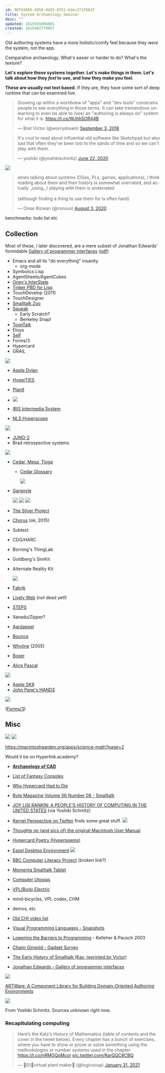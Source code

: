 ```yaml
---
id: 90f43805-4858-4d25-8f51-6dec373f6b2f
title: System Archaeology Seminar
desc: ""
updated: 1615591066601
created: 1615482779857
---
```


Old authoring systems have a more holistic/comfy feel because they _were_ the system, not the app.

Comparative archaeology. What's easier or harder to do? What's the texture?

**Let's explore these systems together. Let's make things in them. Let's talk about how they _feel_ to use, and how they make you feel.**

**These are usually not text based.** If they are, they have some sort of deep runtime that can be examined live.

<blockquote class="twitter-tweet"><p lang="en" dir="ltr">Growing up within a worldview of &quot;apps&quot; and &quot;dev tools&quot; constrains people to see everything in those terms. It can take tremendous unlearning to even be able to /see/ an &quot;authoring is always on&quot; system for what it is. <a href="https://t.co/WJhh5OR44B">https://t.co/WJhh5OR44B</a></p>&mdash; Bret Victor (@worrydream) <a href="https://twitter.com/worrydream/status/1036667880778223617?ref_src=twsrc%5Etfw">September 3, 2018</a></blockquote> <script async src="https://platform.twitter.com/widgets.js" charset="utf-8"></script>

<blockquote class="twitter-tweet"><p lang="en" dir="ltr">It&#39;s cool to read about influential old software like Sketchpad but also sad that often they&#39;ve been lost to the sands of time and so we can&#39;t play with them.</p>&mdash; yoshiki (@yoshikischmitz) <a href="https://twitter.com/yoshikischmitz/status/1274957057884450818?ref_src=twsrc%5Etfw">June 22, 2020</a></blockquote> <script async src="https://platform.twitter.com/widgets.js" charset="utf-8"></script>

![](assets/images/2021-02-01-16-30-24.png)

<blockquote class="twitter-tweet"><p lang="en" dir="ltr">when talking about systems (OSes, PLs, games, applications), I think reading about them and their history is somewhat overrated, and actually _using_ / playing with them is underrated<br><br>(although finding a thing to use them for is often hard)</p>&mdash; Omar Rizwan (@rsnous) <a href="https://twitter.com/rsnous/status/1290203117649162240?ref_src=twsrc%5Etfw">August 3, 2020</a></blockquote> <script async src="https://platform.twitter.com/widgets.js" charset="utf-8"></script>

benchmarks: todo list etc

## Collection

Most of these, I later discovered, are a mere subset of Jonathan Edwards' formidable [Gallery of programmer interfaces](https://docs.google.com/presentation/d/1MD-CgzODFWzdpnYXr8bEgysfDmb8PDV6iCAjH5JIvaI/edit) ([pdf](../assets/programmer-interfaces.pdf))

- Emacs and all its "do everything" insanity
  - org-mode
- Symbolics Lisp
- AgentSheets/AgentCubes
- [Oney's InterState](https://joelbrandt.com/publications/oney_uist2014_interstate.pdf)
- [Tinker PBD for Lisp](https://web.media.mit.edu/~lieber/Lieberary/Tinker/Tinker.html)
- TouchDevelop (2011)
- TouchDesigner
- [Smalltalk Zoo](https://smalltalkzoo.thechm.org/)
- [Squeak](https://squeak.js.org/)
  - Early Scratch?
  - Berkeley Snap!
- [ToonTalk](http://www.toontalk.com/)
- Etoys
- [Self](https://selflanguage.org/)
- Forms/3
- Hypercard
- GRAIL

![](assets/images/2021-02-01-16-06-06.png)

- [Apple Dylan](https://opendylan.org/history/apple-dylan/screenshots/)

- [HyperTIES](http://www.cs.umd.edu/hcil/hyperties/)

- [Plan9](https://merveilles.town/@neauoire/104717468496151278)

- ![](assets/images/2021-02-01-16-38-33.png)

- [IRIS Intermedia System](https://vimeo.com/channels/190946/20662680)

- [NLS Hyperscope](http://codinginparadise.org/ebooks/html/blog/hyperscope_screencast.html)

![](assets/images/2021-02-01-17-18-54.png)

- [JUNO-2](http://citeseerx.ist.psu.edu/viewdoc/summary?doi=10.1.1.37.7482)
- Brad retrospective systems

![](assets/images/2021-02-01-17-22-16.png)

- [Cedar, Mesa, Tioga](https://www.youtube.com/watch?v=z_dt7NG38V4)

  - [Cedar Glossary](http://www.bitsavers.org/pdf/xerox/parc/cedar/Cedar_7.0/02_A_Glossary_of_Terms_Subsystems_Directories_and_Files_May1987.pdf)

    ![](assets/images/2021-02-01-17-25-29.png)

- [Gargoyle](https://www.youtube.com/watch?v=f0KqT3J67Vw)

  ![](assets/images/2021-02-01-17-31-36.png)
  ![](assets/images/2021-02-01-17-31-52.png)
  ![](assets/images/2021-02-01-17-32-34.png)

- [The Silver Project](https://www.cs.cmu.edu/afs/cs.cmu.edu/project/silver/www/publications.html)

- [Chorus](http://www.chorus-home.org/) (ok, 2015)

- Subtext

- CDG/HARC

- Borning's ThingLab

- Goldberg's SimKit

- Alternate Reality Kit

  ![](assets/images/2021-02-01-17-06-42.png)

- [Fabrik](http://sp.cmc.msu.ru/courses/smalltalk/fabrik/Fabrik.html)

- [Lively Web](https://lively-web.org/) (not dead yet!)

- [STEPS](http://www.vpri.org/pdf/tr2012001_steps.pdf)

- Xanadu/Zipper?

- [Aardappel](http://strlen.com/aardappel-language/)

- [Bounce](https://donhopkins.medium.com/bounce-stuff-8310551a96e3)

- [Whyline](https://www.cs.cmu.edu/~NatProg/whyline.html) (2005)

- [Boxer](https://web.media.mit.edu/~mres/papers/boxer.pdf)

- [Alice Pascal](https://www.templetons.com/brad/alice.html)

![](assets/images/2021-02-11-22-56-46.png)

- [Apple SK8](http://old.macintosh.garden/manuals/SK8_0.9_User_Guide.pdf)
- [John Pane's HANDS](https://john.pane.net/research.html)

![](assets/images/2021-02-01-15-55-02.png)

([Forms/3](https://pdfs.semanticscholar.org/a074/a04c61f097ee9ad13f9061aee95d1dd0c01f.pdf))

## Misc

![](assets/images/2021-02-01-16-34-51.png)
![](assets/images/2021-02-01-16-34-59.png)

<https://macintoshgarden.org/apps/science-math?page=2>

Would it be on Hyperlink.academy?

- [**Archaeology of CAD**](http://dcardo.com/projects/archaeology_of_cad/index.html)

- [List of Fantasy Consoles](https://paladin-t.github.io/fantasy/index)

- [Why Hypercard Had to Die](http://www.loper-os.org/?p=568)

- [Byte Magazine Volume 06 Number 08 - Smalltalk](https://archive.org/details/byte-magazine-1981-08)

- [JOY LISI RANKIN: A PEOPLE'S HISTORY OF COMPUTING IN THE UNITED STATES](https://youtu.be/eEU9cwSzaBM?t=1895) (via Yoshiki Schmitz)

- [Kernel Perspective on Twitter](https://twitter.com/unix_byte) finds some great stuff.
  ![](assets/images/2021-02-01-16-37-13.png)

- [Thoughts on (and pics of) the original Macintosh User Manual](https://www.peterme.com/2007/08/27/thoughts-on-and-pics-of-the-original-macintosh-user-manual/)

- [Hypercard Poetry (Hyperpoems)](https://twitter.com/mkirschenbaum/status/1301898638994571266?s=19)

- [Eazel Desktop Environment](https://web.archive.org/web/20000510014027/http://www.eazel.com:80/)
  ![](assets/images/2021-02-01-16-44-01.png)

- [BBC Computer Literacy Project](https://clp.bbcrewind.co.uk/) (broken link?)

- [Momenta Smalltalk Tablet](http://kamranelahian.com/project/momenta/)

- [Computer Utopias](http://chrisnovello.com/teaching/risd/computer-utopias/)

- [VPL/Body Electric](http://www.jaronlanier.com/vpl.html)

- mind-bicycles, VPL codex, CHM

- demos, etc

- [Old CHI video list](http://www.cs.umd.edu/hcil/chivideoslist/index.shtml)

- [Visual Programming Languages - Snapshots](http://blog.interfacevision.com/design/design-visual-progarmming-languages-snapshots/)

- [Lowering the Barriers to Programming](https://www.cs.cmu.edu/~caitlin/papers/NoviceProgSurvey.pdf) - Kelleher & Pausch 2003

- [Chaim Gingold - Gadget Survey](<http://chaim.io/download/Gingold%20(2017)%20Gadget%20(1)%20Survey.pdf>)

- [The Early History of Smalltalk (Kay, reprinted by Victor)](http://worrydream.com/EarlyHistoryOfSmalltalk/)

- [Jonathan Edwards - Gallery of programmer interfaces](https://docs.google.com/presentation/d/e/2PACX-1vSPuf3eQ2tlCtXAif4gEWQQU-xK8EzhiH3SIfuD7vWy7eP4NN0-KRejbec_m-GF6-f_D95OOFyyoolx/pub?start=false&loop=false&delayms=3000&slide=id.g1da0625f1b_0_56)

![](assets/images/2021-02-01-17-51-15.png)

[ARTWare: A Component Library for Building Domain-Oriented Authoring Environments](http://citeseerx.ist.psu.edu/viewdoc/download?doi=10.1.1.445.7604&rep=rep1&type=pdf)

![](assets/images/2021-02-01-16-56-40.png)

From Yoshiki Schmitz. Sources unknown right now.

### Recapitulating computing

<blockquote class="twitter-tweet"><p lang="en" dir="ltr">Here’s the Katz’s History of Mathematics (table of contents and the cover in the tweet below). Every chapter has a bunch of exercises, where you have to show or prove or solve something using the methodologies or number systems used in the chapter. <a href="https://t.co/nRMGQoMcor">https://t.co/nRMGQoMcor</a> <a href="https://t.co/RarQQC8CBQ">pic.twitter.com/RarQQC8CBQ</a></p>&mdash; 🍓Eli🌿virtual plant maker🌟 (@logicsoup) <a href="https://twitter.com/logicsoup/status/1355941297169829888?ref_src=twsrc%5Etfw">January 31, 2021</a></blockquote> <script async src="https://platform.twitter.com/widgets.js" charset="utf-8"></script>
